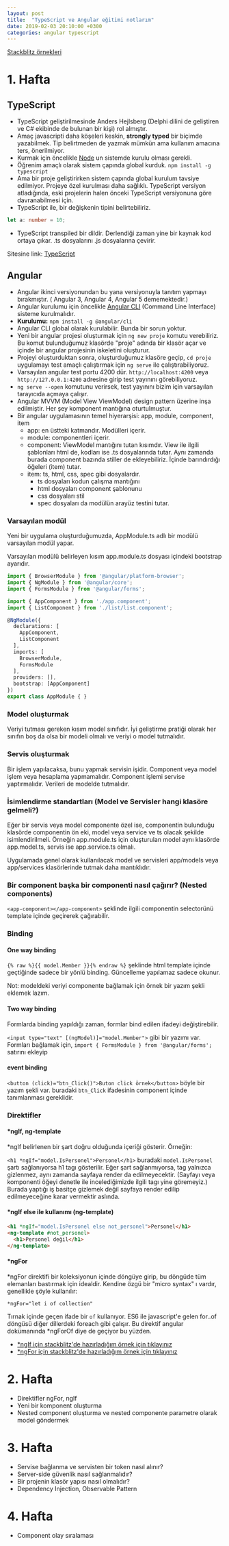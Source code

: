 ```yaml
---
layout: post
title:  "TypeScript ve Angular eğitimi notlarım"
date: 2019-02-03 20:10:00 +0300
categories: angular typescript
---
```


[Stackblitz örnekleri][Stackblitz]

# 1. Hafta

## TypeScript

- TypeScript geliştirilmesinde Anders Hejlsberg (Delphi dilini de geliştiren ve C# ekibinde de bulunan bir kişi) rol almıştır.
- Amaç javascripti daha köşeleri keskin, **strongly typed** bir biçimde yazabilmek. Tip belirtmeden de yazmak mümkün ama kullanım amacına ters, önerilmiyor.
- Kurmak için öncelikle [Node][Node] un sistemde kurulu olması gerekli. 
- Öğrenim amaçlı olarak sistem çapında global kurduk. `npm install -g typescript`
- Ama bir proje geliştirirken sistem çapında global kurulum tavsiye edilmiyor. Projeye özel kurulması daha sağlıklı. TypeScript versiyon atladığında, eski projelerin halen önceki TypeScript versiyonuna göre davranabilmesi için.
- TypeScript ile, bir değişkenin tipini belirtebiliriz.

```typescript
let a: number = 10;
```

- TypeScript transpiled bir dildir. Derlendiği zaman yine bir kaynak kod ortaya çıkar. .ts dosyalarını .js dosyalarına çevirir.

Sitesine link: [TypeScript][TypeScript]

## Angular

- Angular ikinci versiyonundan bu yana versiyonuyla tanıtım yapmayı bırakmıştır. ( Angular 3, Angular 4, Angular 5 dememektedir.)
- Angular kurulumu için öncelikle [Angular CLI][Angular CLI] (Command Line Interface) sisteme kurulmalıdır.
- **Kurulumu:** `npm install -g @angular/cli`
- Angular CLI global olarak kurulabilir. Bunda bir sorun yoktur.
- Yeni bir angular projesi oluşturmak için `ng new proje` komutu verebiliriz. Bu komut bulunduğumuz klasörde "proje" adında bir klasör açar ve içinde bir angular projesinin iskeletini oluşturur.
- Projeyi oluşturduktan sonra, oluşturduğumuz klasöre geçip, `cd proje` uygulamayı test amaçlı çalıştırmak için `ng serve` ile çalıştırabiliyoruz.
- Varsayılan angular test portu 4200 dür. `http://localhost:4200` veya `http://127.0.0.1:4200` adresine girip test yayınını görebiliyoruz.
- `ng serve --open` komutunu verirsek, test yayınını bizim için varsayılan tarayıcıda açmaya çalışır.
- Angular MVVM (Model View ViewModel) design pattern üzerine inşa edilmiştir. Her şey komponent mantığına oturtulmuştur.
- Bir angular uygulamasının temel hiyerarşisi: app, module, component, item
    - app: en üstteki katmandır. Modülleri içerir.
    - module: componentleri içerir.
    - component: ViewModel mantığını tutan kısımdır. View ile ilgili şablonları html de, kodları ise .ts dosyalarında tutar. Aynı zamanda burada component bazında stiller de ekleyebiliriz. İçinde barındırdığı öğeleri (item) tutar.
    - item: ts, html, css, spec gibi dosyalardır.
        - ts dosyaları kodun çalışma mantığını
        - html dosyaları component şablonunu
        - css dosyaları stil
        - spec dosyaları da modülün arayüz testini tutar.

### Varsayılan modül

Yeni bir uygulama oluşturduğumuzda, AppModule.ts adlı bir modülü varsayılan modül yapar.

Varsayılan modülü belirleyen kısım app.module.ts dosyası içindeki bootstrap ayarıdır.

```typescript
import { BrowserModule } from '@angular/platform-browser';
import { NgModule } from '@angular/core';
import { FormsModule } from '@angular/forms';

import { AppComponent } from './app.component';
import { ListComponent } from './list/list.component';

@NgModule({
  declarations: [
    AppComponent,
    ListComponent
  ],
  imports: [
    BrowserModule,
    FormsModule
  ],
  providers: [],
  bootstrap: [AppComponent]
})
export class AppModule { }

```

### Model oluşturmak

Veriyi tutması gereken kısım model sınıfıdır. İyi geliştirme pratiği olarak her sınıfın boş da olsa bir modeli olmalı ve veriyi o model tutmalıdır.

### Servis oluşturmak

Bir işlem yapılacaksa, bunu yapmak servisin işidir. Component veya model işlem veya hesaplama yapmamalıdır. Component işlemi servise yaptırmalıdır. Verileri de modelde tutmalıdır.

### İsimlendirme standartları (Model ve Servisler hangi klasöre gelmeli?)

Eğer bir servis veya model componente özel ise, componentin bulunduğu klasörde componentin ön eki, model veya service ve ts olacak şekilde isimlendirilmeli. Örneğin app.module.ts için oluşturulan model aynı klasörde app.model.ts, servis ise app.service.ts olmalı.

Uygulamada genel olarak kullanılacak model ve servisleri app/models veya app/services klasörlerinde tutmak daha mantıklıdır.

### Bir component başka bir componenti nasıl çağırır? (Nested components)

`<app-component></app-component>` şeklinde ilgili componentin selectorünü template içinde geçirerek çağırabilir.

### Binding

#### One way binding

`{% raw %}{{ model.Member }}{% endraw %}` şeklinde html template içinde geçtiğinde sadece bir yönlü binding. Güncelleme yapılamaz sadece okunur.

Not: modeldeki veriyi componente bağlamak için örnek bir yazım şekli eklemek lazım.

#### Two way binding

Formlarda binding yapıldığı zaman, formlar bind edilen ifadeyi değiştirebilir.

`<input type="text" [(ngModel)]="model.Member">` gibi bir yazımı var. Formları bağlamak için, `import { FormsModule } from '@angular/forms';` satırını ekleyip

#### event binding

`<button (click)="btn_Click()">Buton click örnek</button>` böyle bir yazım şekli var. buradaki `btn_Click` ifadesinin component içinde tanımlanması gereklidir.

### Direktifler

#### *ngIf, ng-template

*ngIf belirlenen bir şart doğru olduğunda içeriği gösterir. Örneğin:

`<h1 *ngIf="model.IsPersonel">Personel</h1>` buradaki `model.IsPersonel` şartı sağlanıyorsa h1 tagı gösterilir. Eğer şart sağlanmıyorsa, tag yalnızca gizlenmez, aynı zamanda sayfaya render da edilmeyecektir. (Sayfayı veya komponenti öğeyi denetle ile incelediğimizde ilgili tagı yine göremeyiz.) Burada yaptığı iş basitçe gizlemek değil sayfaya render edilip edilmeyeceğine karar vermektir aslında.

#### *ngIf else ile kullanımı (ng-template)

```html
<h1 *ngIf="model.IsPersonel else not_personel">Personel</h1>
<ng-template #not_personel>
  <h1>Personel değil</h1>
</ng-template>
```

#### *ngFor

*ngFor direktifi bir koleksiyonun içinde döngüye girip, bu döngüde tüm elemanları bastırmak için idealdir. Kendine özgü bir "micro syntax" ı vardır, genellikle şöyle kullanılır:

`*ngFor="let i of collection"`

Tırnak içinde geçen ifade bir `of` kullanıyor. ES6 ile javascript'e gelen for..of döngüsü diğer dillerdeki foreach gibi çalışır. Bu direktif angular dokümanında *ngForOf diye de geçiyor bu yüzden.

* [*ngIf için stackblitz'de hazırladığım örnek için tıklayınız][ngIf Stackblitz]
* [*ngFor için stackblitz'de hazırladığım örnek için tıklayınız][ngFor Stackblitz]

[Node]: https://nodejs.org/en/
[TypeScript]: https://www.typescriptlang.org/
[Angular CLI]: https://cli.angular.io/
[Stackblitz]: https://stackblitz.com/@anova
[ngIf Stackblitz]: https://stackblitz.com/edit/anova-angular-directives-sample?file=src%2Fapp%2Fcomponent%2Fmuhasebe%2Fmuhasebe.component.html
[ngFor Stackblitz]: https://stackblitz.com/edit/anova-angular-directives-sample?file=src%2Fapp%2Fcomponent%2Fresimler%2Fresimler.component.html

# 2. Hafta

* Direktifler ngFor, ngIf
* Yeni bir komponent oluşturma
* Nested component oluşturma ve nested componente parametre olarak model göndermek

# 3. Hafta

* Servise bağlanma ve servisten bir token nasıl alınır?
* Server-side güvenlik nasıl sağlanmalıdır?
* Bir projenin klasör yapısı nasıl olmalıdır?
* Dependency Injection, Observable Pattern

# 4. Hafta

* Component olay sıralaması